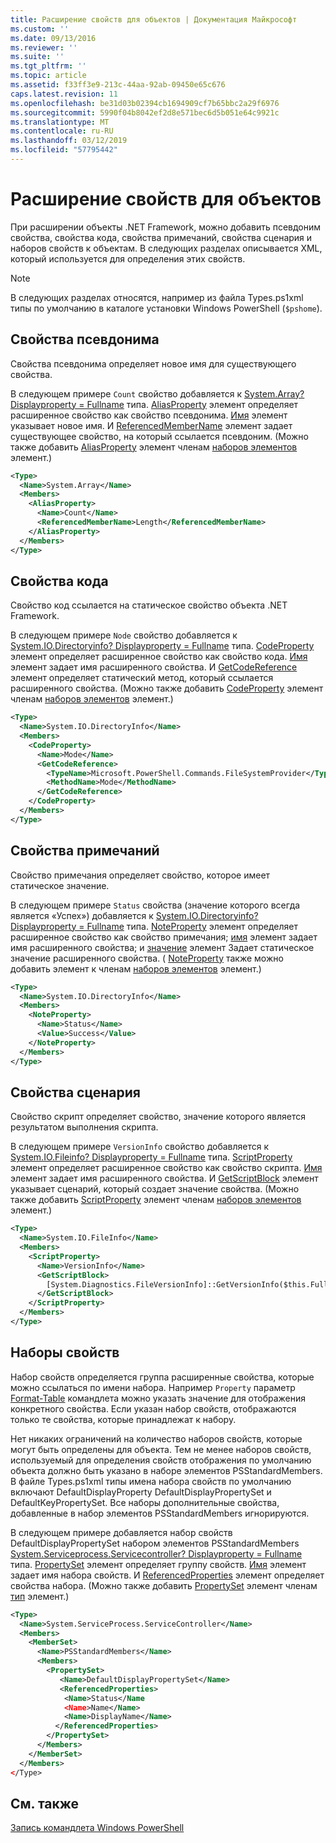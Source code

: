 ```yaml
---
title: Расширение свойств для объектов | Документация Майкрософт
ms.custom: ''
ms.date: 09/13/2016
ms.reviewer: ''
ms.suite: ''
ms.tgt_pltfrm: ''
ms.topic: article
ms.assetid: f33ff3e9-213c-44aa-92ab-09450e65c676
caps.latest.revision: 11
ms.openlocfilehash: be31d03b02394cb1694909cf7b65bbc2a29f6976
ms.sourcegitcommit: 5990f04b8042ef2d8e571bec6d5b051e64c9921c
ms.translationtype: MT
ms.contentlocale: ru-RU
ms.lasthandoff: 03/12/2019
ms.locfileid: "57795442"
---
```

# <a name="extending-properties-for-objects"></a>Расширение свойств для объектов

При расширении объекты .NET Framework, можно добавить псевдоним свойства, свойства кода, свойства примечаний, свойства сценария и наборов свойств к объектам. В следующих разделах описывается XML, который используется для определения этих свойств.

> [!NOTE]
> В следующих разделах относятся, например из файла Types.ps1xml типы по умолчанию в каталоге установки Windows PowerShell (`$pshome`).

## <a name="alias-properties"></a>Свойства псевдонима

Свойства псевдонима определяет новое имя для существующего свойства.

В следующем примере `Count` свойство добавляется к [System.Array? Displayproperty = Fullname](/dotnet/api/System.Array) типа. [AliasProperty](http://msdn.microsoft.com/en-us/b140038c-807a-4bb9-beca-332491cda1b1) элемент определяет расширенное свойство как свойство псевдонима. [Имя](http://msdn.microsoft.com/en-us/b58e9d21-c8c9-49a5-909e-9c1cfc64f873) элемент указывает новое имя. И [ReferencedMemberName](http://msdn.microsoft.com/en-us/0c5db6cc-9033-4d48-88a7-76b962882f7a) элемент задает существующее свойство, на который ссылается псевдоним. (Можно также добавить [AliasProperty](http://msdn.microsoft.com/en-us/d6647953-94ad-4b0b-af2e-4dda6952dee1) элемент членам [наборов элементов](http://msdn.microsoft.com/en-us/46a50fb5-e150-4c03-8584-e1b53e4d49e3) элемент.)

```xml
<Type>
  <Name>System.Array</Name>
  <Members>
    <AliasProperty>
      <Name>Count</Name>
      <ReferencedMemberName>Length</ReferencedMemberName>
    </AliasProperty>
  </Members>
</Type>
```

## <a name="code-properties"></a>Свойства кода

Свойство код ссылается на статическое свойство объекта .NET Framework.

В следующем примере `Node` свойство добавляется к [System.IO.Directoryinfo? Displayproperty = Fullname](/dotnet/api/System.IO.DirectoryInfo) типа. [CodeProperty](http://msdn.microsoft.com/en-us/59bc4d18-41eb-4c0d-8ad3-bbfa5dc488db) элемент определяет расширенное свойство как свойство кода. [Имя](http://msdn.microsoft.com/en-us/b58e9d21-c8c9-49a5-909e-9c1cfc64f873) элемент задает имя расширенного свойства. И [GetCodeReference](http://msdn.microsoft.com/en-us/62af34f5-cc22-42c0-9e0c-3bd0f5c1a4a0) элемент определяет статический метод, который ссылается расширенного свойства. (Можно также добавить [CodeProperty](http://msdn.microsoft.com/en-us/59bc4d18-41eb-4c0d-8ad3-bbfa5dc488db) элемент членам [наборов элементов](http://msdn.microsoft.com/en-us/46a50fb5-e150-4c03-8584-e1b53e4d49e3) элемент.)

```xml
<Type>
  <Name>System.IO.DirectoryInfo</Name>
  <Members>
    <CodeProperty>
      <Name>Mode</Name>
      <GetCodeReference>
        <TypeName>Microsoft.PowerShell.Commands.FileSystemProvider</TypeName>
        <MethodName>Mode</MethodName>
      </GetCodeReference>
    </CodeProperty>
  </Members>
</Type>
```

## <a name="note-properties"></a>Свойства примечаний

Свойство примечания определяет свойство, которое имеет статическое значение.

В следующем примере `Status` свойства (значение которого всегда является «Успех») добавляется к [System.IO.Directoryinfo? Displayproperty = Fullname](/dotnet/api/System.IO.DirectoryInfo) типа. [NoteProperty](http://msdn.microsoft.com/en-us/331e6c50-d703-43f0-89bc-ca9fb97800eb) элемент определяет расширенное свойство как свойство примечания; [имя](http://msdn.microsoft.com/en-us/b58e9d21-c8c9-49a5-909e-9c1cfc64f873) элемент задает имя расширенного свойства; и [значение](http://msdn.microsoft.com/en-us/f3c77546-b98e-4c4e-bbe0-6dfd06696d1c) элемент Задает статическое значение расширенного свойства. ( [NoteProperty](http://msdn.microsoft.com/en-us/331e6c50-d703-43f0-89bc-ca9fb97800eb) также можно добавить элемент к членам [наборов элементов](http://msdn.microsoft.com/en-us/46a50fb5-e150-4c03-8584-e1b53e4d49e3) элемент.)

```xml
<Type>
  <Name>System.IO.DirectoryInfo</Name>
  <Members>
    <NoteProperty>
      <Name>Status</Name>
      <Value>Success</Value>
    </NoteProperty>
  </Members>
</Type>
```

## <a name="script-properties"></a>Свойства сценария

Свойство скрипт определяет свойство, значение которого является результатом выполнения скрипта.

В следующем примере `VersionInfo` свойство добавляется к [System.IO.Fileinfo? Displayproperty = Fullname](/dotnet/api/System.IO.FileInfo) типа. [ScriptProperty](http://msdn.microsoft.com/en-us/858a4247-676b-4cc9-9f3e-057109aad350) элемент определяет расширенное свойство как свойство скрипта. [Имя](http://msdn.microsoft.com/en-us/b58e9d21-c8c9-49a5-909e-9c1cfc64f873) элемент задает имя расширенного свойства. И [GetScriptBlock](http://msdn.microsoft.com/en-us/f3c77546-b98e-4c4e-bbe0-6dfd06696d1c) элемент указывает сценарий, который создает значение свойства. (Можно также добавить [ScriptProperty](http://msdn.microsoft.com/en-us/858a4247-676b-4cc9-9f3e-057109aad350) элемент членам [наборов элементов](http://msdn.microsoft.com/en-us/46a50fb5-e150-4c03-8584-e1b53e4d49e3) элемент.)

```xml
<Type>
  <Name>System.IO.FileInfo</Name>
  <Members>
    <ScriptProperty>
      <Name>VersionInfo</Name>
      <GetScriptBlock>
        [System.Diagnostics.FileVersionInfo]::GetVersionInfo($this.FullName)
      </GetScriptBlock>
    </ScriptProperty>
  </Members>
</Type>
```

## <a name="property-sets"></a>Наборы свойств

Набор свойств определяется группа расширенные свойства, которые можно ссылаться по имени набора. Например `Property` параметр [Format-Table](/powershell/module/Microsoft.PowerShell.Utility/Format-Table) командлета можно указать значение для отображения конкретного свойства. Если указан набор свойств, отображаются только те свойства, которые принадлежат к набору.

Нет никаких ограничений на количество наборов свойств, которые могут быть определены для объекта. Тем не менее наборов свойств, используемый для определения свойств отображения по умолчанию объекта должно быть указано в наборе элементов PSStandardMembers. В файле Types.ps1xml типы имена набора свойств по умолчанию включают DefaultDisplayProperty DefaultDisplayPropertySet и DefaultKeyPropertySet. Все наборы дополнительные свойства, добавленные в набор элементов PSStandardMembers игнорируются.

В следующем примере добавляется набор свойств DefaultDisplayPropertySet набором элементов PSStandardMembers [System.Serviceprocess.Servicecontroller? Displayproperty = Fullname](/dotnet/api/System.ServiceProcess.ServiceController) типа. [PropertySet](http://msdn.microsoft.com/en-us/14cdc234-796e-4857-9b51-bdbaa1412188) элемент определяет группу свойств. [Имя](http://msdn.microsoft.com/en-us/b58e9d21-c8c9-49a5-909e-9c1cfc64f873) элемент задает имя набора свойств. И [ReferencedProperties](http://msdn.microsoft.com/en-us/5e620423-8679-4fbf-b6db-9f79288e4786) элемент определяет свойства набора. (Можно также добавить [PropertySet](http://msdn.microsoft.com/en-us/14cdc234-796e-4857-9b51-bdbaa1412188) элемент членам [тип](http://msdn.microsoft.com/en-us/e5dbd353-d6b2-40a1-92b6-6f1fea744ebe) элемент.)

```xml
<Type>
  <Name>System.ServiceProcess.ServiceController</Name>
  <Members>
    <MemberSet>
      <Name>PSStandardMembers</Name>
      <Members>
        <PropertySet>
           <Name>DefaultDisplayPropertySet</Name>
           <ReferencedProperties>
            <Name>Status</Name
            <Name>Name</Name>
            <Name>DisplayName</Name>
          </ReferencedProperties>
        </PropertySet>
      </Members>
    </MemberSet>
  </Members>
</Type>
```

## <a name="see-also"></a>См. также

[Запись командлета Windows PowerShell](./writing-a-windows-powershell-cmdlet.md)
